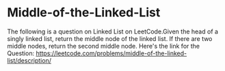 # Middle-of-the-Linked-List
The following is a question on Linked List on LeetCode.Given the head of a singly linked list, return the middle node of the linked list.  If there are two middle nodes, return the second middle node. Here's the link for the Question: https://leetcode.com/problems/middle-of-the-linked-list/description/
